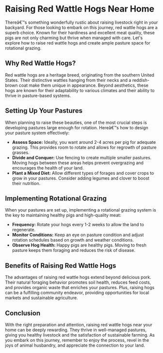 ﻿<h1>Raising Red Wattle Hogs Near Home</h1>

<p>Thereâ€™s something wonderfully rustic about raising livestock right in your backyard. For those looking to embark on this journey, red wattle hogs are a superb choice. Known for their hardiness and excellent meat quality, these pigs are not only charming but thrive when managed with care. Let's explore how to raise red wattle hogs and create ample pasture space for rotational grazing.</p>

<h2>Why Red Wattle Hogs?</h2>
<p>Red wattle hogs are a heritage breed, originating from the southern United States. Their distinctive wattles hanging from their necks and a reddish-brown coat make them unique in appearance. Beyond aesthetics, these hogs are known for their adaptability to various climates and their ability to thrive in pasture-based systems.</p>

<h2>Setting Up Your Pastures</h2>
<p>When planning to raise these beauties, one of the most crucial steps is developing pastures large enough for rotation. Hereâ€™s how to design your pasture system effectively:</p>

<ul>
    <li><strong>Assess Space:</strong> Ideally, you want around 2-4 acres per pig for adequate grazing. This provides room to rotate and allows for regrowth of pasture grasses.</li>
    <li><strong>Divide and Conquer:</strong> Use fencing to create multiple smaller pastures. Moving hogs between these areas helps prevent overgrazing and encourages the health of your land.</li>
    <li><strong>Plant a Mixed Diet:</strong> Allow different types of forages and cover crops to grow in your pastures. Consider adding legumes and clover to boost their nutrition.</li>
</ul>

<h2>Implementing Rotational Grazing</h2>
<p>When your pastures are set up, implementing a rotational grazing system is the key to maintaining healthy pigs and high-quality meat:</p>

<ul>
    <li><strong>Frequency:</strong> Rotate your hogs every 1-2 weeks to allow the land to regenerate.</li>
    <li><strong>Monitor Conditions:</strong> Keep an eye on pasture condition and adjust rotation schedules based on growth and weather conditions.</li>
    <li><strong>Observe Hog Health:</strong> Happy pigs are healthy pigs. Moving to fresh pasture keeps them foraging and reduces the risk of disease.</li>
</ul>

<h2>Benefits of Raising Red Wattle Hogs</h2>
<p>The advantages of raising red wattle hogs extend beyond delicious pork. Their natural foraging behavior promotes soil health, reduces feed costs, and provides organic waste that enriches your pastures. Plus, raising hogs can be a fulfilling community endeavor, providing opportunities for local markets and sustainable agriculture.</p>

<h2>Conclusion</h2>
<p>With the right preparation and attention, raising red wattle hogs near your home can be deeply rewarding. They thrive in well-managed pastures, giving you healthy livestock and the satisfaction of sustainable farming. As you embark on this journey, remember to enjoy the process, revel in the joys of animal husbandry, and appreciate the connection to your land.</p>
